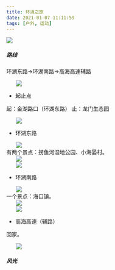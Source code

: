 ```yaml
---
title: 环滇之旅
date: 2021-01-07 11:11:59
tags: [户外, 运动]
---
```


![](dianchi.jfif)

##### 路线
环湖东路→环湖南路→高海高速辅路
<div id="selector1">
<div class="item" data-src="00路线.png" style="background-image: none;margin: 0 auto;width: 90%;"><img src="00路线.png" /></div>

- 起止点
    
起：金湖路口（环湖东路）
止：龙门生态园

<div class="item" data-src="1.起始点.png" style="background-image: none;margin: 0 auto;width: 90%;"><img src="1.起始点.png" /></div>

- 环湖东路

<div class="item" data-src="2.0环湖东路.png" style="background-image: none;margin: 0 auto;width: 90%;"><img src="2.0环湖东路.png" /></div>
有两个景点：捞鱼河湿地公园、小海晏村。
<div class="item" data-src="2.1捞鱼河湿地公园.png" style="background-image: none;margin: 0 auto;width: 90%;"><img src="2.1捞鱼河湿地公园.png" /></div>

<div class="item" data-src="2.3海晏村（小）.png" style="background-image: none;margin: 0 auto;width: 90%;"><img src="2.3海晏村（小）.png" /></div>

- 环湖南路

<div class="item" data-src="3.0环湖南路.png" style="background-image: none;margin: 0 auto;width: 90%;"><img src="3.0环湖南路.png" /></div>
一个景点：海口镇。
<div class="item" data-src="3.1海口镇入口.png" style="background-image: none;margin: 0 auto;width: 90%;"><img src="3.1海口镇入口.png" /></div>

<div class="item" data-src="3.2海口镇.png" style="background-image: none;margin: 0 auto;width: 90%;"><img src="3.2海口镇.png" /></div>

- 高海高速（辅路）

回家。
<div class="item" data-src="4.高海高速（辅路）.png" style="background-image: none;margin: 0 auto;width: 90%;"><img src="4.高海高速（辅路）.png" /></div>

##### 风光

</div>
